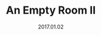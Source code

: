 ---
title: An Empty Room II
slug: empty-room-ii
source: https://photos.smugmug.com/Prints/Prints/i-swpfRT6/0/afe88f66/XL/empty-room-2-800-XL.png
alt: Black and white Risograph with halftone dots, looking down a hallway into a kitchen with a diamond floor pattern.
description: One layer Risograph on Stonehenge Cream \#110
date: 2017.01.02
edition: 10
size: 5x5 inches.
media: Risograph
type: art, risograph, edition
---